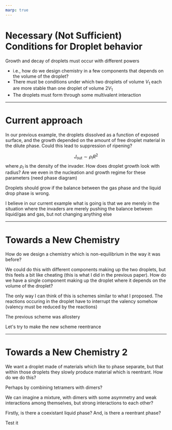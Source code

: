 ```yaml
---
marp: true
---
```

<!---made using https://marketplace.visualstudio.com/items?itemName=marp-team.marp-vscode-->
# Necessary (Not Sufficient) Conditions for Droplet behavior

Growth and decay of droplets must occur with different powers

- i.e., how do we design chemistry in a few components that depends on the volume of the droplet?
- There must be conditions under which two droplets of volume $V_1$ each are more stable than one droplet of volume $2 V_1$
- The droplets must form through some multivalent interaction 

---

# Current approach

In our previous example, the droplets dissolved as a function of exposed surface, and the growth depended on the amount of free droplet material in the dilute phase. Could this lead to suppression of ripening?

$$ J_{\text {out} } \sim \rho_I R^2 $$
where $\rho_I$ is the density of the invader. How does droplet growth look with radius? Are we even in the nucleation and growth regime for these parameters (need phase diagram)

Droplets should grow if the balance between the gas phase and the liquid drop phase is wrong.

I believe in our current example what is going is that we are merely in the situation where the invaders are merely pushing the balance between liquid/gas and gas, but not changing anything else

---

# Towards a New Chemistry

How do we design a chemistry which is non-equilibrium in the way it was before?

We could do this with different components making up the two droplets, but this feels a bit like cheating (this is what I did in the previous paper). How do we have a single component making up the droplet where it depends on the volume of the droplet?

The only way I can think of this is schemes similar to what I proposed. The reactions occuring in the droplet have to interrupt the valency somehow (valency must be reduced by the reactions)

The previous scheme was allostery

Let's try to make the new scheme reentrance

---

# Towards a New Chemistry 2

We want a droplet made of materials which like to phase separate, but that within those droplets they slowly produce material which is reentrant. How do we do this?

Perhaps by combining tetramers with dimers?


We can imagine a mixture, with dimers with some asymmetry and weak interactions among themselves, but strong interactions to each other?

Firstly, is there a coexistant liquid phase? And, is there a reentrant phase?

Test it